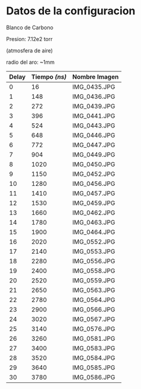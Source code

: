 # Datos de la configuracion

Blanco de Carbono

Presion: 7.12e2 torr

(atmosfera de aire)

radio del aro: ~1mm

| Delay | Tiempo _(ns)_ | Nombre Imagen |
| --- | --- | --- |
| 0 | 16 | IMG_0435.JPG |
| 1 | 148 | IMG_0436.JPG |
| 2 | 272 | IMG_0439.JPG |
| 3 | 396 | IMG_0441.JPG |
| 4 | 524 | IMG_0443.JPG |
| 5 | 648 | IMG_0446.JPG |
| 6 | 772 | IMG_0447.JPG |
| 7 | 904 | IMG_0449.JPG |
| 8 | 1020 | IMG_0450.JPG |
| 9 | 1150 | IMG_0452.JPG |
| 10 | 1280 | IMG_0456.JPG |
| 11 | 1410 | IMG_0457.JPG |
| 12 | 1530 | IMG_0459.JPG |
| 13 | 1660 | IMG_0462.JPG |
| 14 | 1780 | IMG_0463.JPG |
| 15 | 1900 | IMG_0464.JPG |
| 16 | 2020 | IMG_0552.JPG |
| 17 | 2140 | IMG_0553.JPG |
| 18 | 2280 | IMG_0556.JPG |
| 19 | 2400 | IMG_0558.JPG |
| 20 | 2520 | IMG_0559.JPG |
| 21 | 2650 | IMG_0563.JPG |
| 22 | 2780 | IMG_0564.JPG |
| 23 | 2900 | IMG_0566.JPG |
| 24 | 3020 | IMG_0567.JPG |
| 25 | 3140 | IMG_0576.JPG |
| 26 | 3260 | IMG_0581.JPG |
| 27 | 3400 | IMG_0583.JPG |
| 28 | 3520 | IMG_0584.JPG |
| 29 | 3640 | IMG_0585.JPG |
| 30 | 3780 | IMG_0586.JPG |

